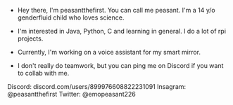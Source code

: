 - Hey there, I'm peasantthefirst. You can call me peasant. I'm a 14 y/o genderfluid child who loves science.

- I'm interested in Java, Python, C and learning in general. I do a lot of rpi projects.

- Currently, I'm working on a voice assistant for my smart mirror.

- I don't really do teamwork, but you can ping me on Discord if you want to collab with me.

Discord: discord.com/users/899976608822231091
Insagram: @peasantthefirst
Twitter: @emopeasant226
